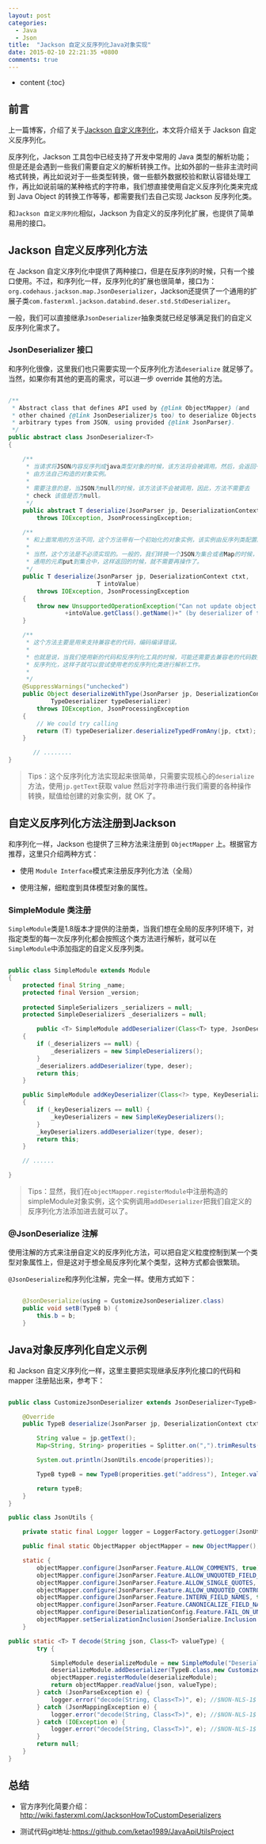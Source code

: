 ```yaml
---
layout: post
categories: 
  - Java 
  - Json  
title:  "Jackson 自定义反序列化Java对象实现"
date: 2015-02-10 22:21:35 +0800
comments: true
---
```


* content
{:toc}

## <a id="Intro">前言</a>

上一篇博客，介绍了关于[Jackson 自定义序列化](http://ketao1989.github.io/posts/Jackson-Serialize-Java-Object-Implementation.html)，本文将介绍关于 Jackson 自定义反序列化。

反序列化，Jackson 工具包中已经支持了开发中常用的 Java 类型的解析功能；但是还是会遇到一些我们需要自定义的解析转换工作。比如外部的一些非主流时间格式转换，再比如说对于一些类型转换，做一些额外数据校验和默认容错处理工作，再比如说前端的某种格式的字符串，我们想直接使用自定义反序列化类来完成到 Java Object 的转换工作等等，都需要我们去自己实现 Jackson 反序列化类。

和`Jackson 自定义序列化`相似，Jackson 为自定义的反序列化扩展，也提供了简单易用的接口。

## <a id="CustomizeDeserialize">Jackson 自定义反序列化方法</a>

在 Jackson 自定义序列化中提供了两种接口，但是在反序列的时候，只有一个接口使用。不过，和序列化一样，反序列化的扩展也很简单，接口为：`org.codehaus.jackson.map.JsonDeserializer`，Jackson还提供了一个通用的扩展子类`com.fasterxml.jackson.databind.deser.std.StdDeserializer`。

一般，我们可以直接继承`JsonDeserializer`抽象类就已经足够满足我们的自定义反序列化需求了。

### JsonDeserializer 接口

和序列化很像，这里我们也只需要实现一个反序列化方法`deserialize` 就足够了。当然，如果你有其他的更高的需求，可以进一步 override 其他的方法。

``` java

/**
 * Abstract class that defines API used by {@link ObjectMapper} (and
 * other chained {@link JsonDeserializer}s too) to deserialize Objects of
 * arbitrary types from JSON, using provided {@link JsonParser}.
 */
public abstract class JsonDeserializer<T>
{

    /**
     * 当请求将JSON内容反序列成java类型对象的时候，该方法将会被调用。然后，会返回一个
     * 由方法自己构造的对象实例。
     *
     * 需要注意的是，当JSON为null的时候，该方法该不会被调用，因此，方法不需要去
     * check 该值是否为null。
     */
    public abstract T deserialize(JsonParser jp, DeserializationContext ctxt)
        throws IOException, JsonProcessingException;

    /**
     * 和上面常用的方法不同，这个方法带有一个初始化的对象实例，该实例由反序列类配置的。
     * 
     * 当然，这个方法是不必须实现的。一般的，我们转换一个JSON为集合或者Map的时候，可以把
     * 通用的元素put到集合中，这样返回的时候，就不需要再操作了。
     */
    public T deserialize(JsonParser jp, DeserializationContext ctxt,
                         T intoValue)
        throws IOException, JsonProcessingException
    {
        throw new UnsupportedOperationException("Can not update object of type "
                +intoValue.getClass().getName()+" (by deserializer of type "+getClass().getName()+")");
    }

    /**
     * 这个方法主要是用来支持兼容老的代码，编码编译错误。
     *
     * 也就是说，当我们使用新的代码和反序列化工具的时候，可能还需要去兼容老的代码数据
     * 反序列化，这样子就可以尝试使用老的反序列化类进行解析工作。
     *
     */
    @SuppressWarnings("unchecked")
    public Object deserializeWithType(JsonParser jp, DeserializationContext ctxt,
            TypeDeserializer typeDeserializer)
        throws IOException, JsonProcessingException
    {
        // We could try calling 
        return (T) typeDeserializer.deserializeTypedFromAny(jp, ctxt);
    }

       // ........
}
```

> Tips：这个反序列化方法实现起来很简单，只需要实现核心的`deserialize`方法，使用`jp.getText`获取 value 然后对字符串进行我们需要的各种操作转换，赋值给创建的对象实例，就 OK 了。
> 

<!-- more -->

## <a id="RegisterDeserializer">自定义反序列化方法注册到Jackson</a>

和序列化一样，Jackson 也提供了三种方法来注册到 `ObjectMapper` 上。根据官方推荐，这里只介绍两种方式：

- 使用 `Module Interface`模式来注册反序列化方法（全局）

- 使用注解，细粒度到具体模型对象的属性。

### SimpleModule 类注册

`SimpleModule`类是1.8版本才提供的注册类，当我们想在全局的反序列环境下，对指定类型的每一次反序列化都会按照这个类方法进行解析，就可以在`SimpleModule`中添加指定的自定义反序列类。

``` java

public class SimpleModule extends Module
{
    protected final String _name;
    protected final Version _version;
    
    protected SimpleSerializers _serializers = null;
    protected SimpleDeserializers _deserializers = null;

        public <T> SimpleModule addDeserializer(Class<T> type, JsonDeserializer<? extends T> deser)
    {
        if (_deserializers == null) {
            _deserializers = new SimpleDeserializers();
        }
        _deserializers.addDeserializer(type, deser);
        return this;
    }

    public SimpleModule addKeyDeserializer(Class<?> type, KeyDeserializer deser)
    {
        if (_keyDeserializers == null) {
            _keyDeserializers = new SimpleKeyDeserializers();
        }
        _keyDeserializers.addDeserializer(type, deser);
        return this;
    }

    // ......

}
```

> Tips：显然，我们在`objectMapper.registerModule`中注册构造的simpleModule对象实例，这个实例调用`addDeserializer`把我们自定义的反序列化方法添加进去就可以了。
> 

### @JsonDeserialize 注解

使用注解的方式来注册自定义的反序列化方法，可以把自定义粒度控制到某一个类型对象属性上，但是这对于想全局反序列化某个类型，这种方式都会很繁琐。

`@JsonDeserialize`和序列化注解，完全一样。使用方式如下：

``` java

    @JsonDeserialize(using = CustomizeJsonDeserializer.class)
    public void setB(TypeB b) {
        this.b = b;
    }

```

## <a id="JacksonCustomizeSample">Java对象反序列化自定义示例</a>

和 Jackson 自定义序列化一样，这里主要把实现继承反序列化接口的代码和 mapper 注册贴出来，参考下：

``` java

public class CustomizeJsonDeserializer extends JsonDeserializer<TypeB> {

    @Override
    public TypeB deserialize(JsonParser jp, DeserializationContext ctxt) throws IOException, JsonProcessingException {

        String value = jp.getText();
        Map<String, String> properities = Splitter.on(",").trimResults().withKeyValueSeparator("=").split(StringUtils.substringBetween(value, "{", "}"));

        System.out.println(JsonUtils.encode(properities));

        TypeB typeB = new TypeB(properities.get("address"), Integer.valueOf(properities.get("code")));

        return typeB;
    }
}

public class JsonUtils {

    private static final Logger logger = LoggerFactory.getLogger(JsonUtils.class);

    public final static ObjectMapper objectMapper = new ObjectMapper();

    static {
        objectMapper.configure(JsonParser.Feature.ALLOW_COMMENTS, true);
        objectMapper.configure(JsonParser.Feature.ALLOW_UNQUOTED_FIELD_NAMES, true);
        objectMapper.configure(JsonParser.Feature.ALLOW_SINGLE_QUOTES, true);
        objectMapper.configure(JsonParser.Feature.ALLOW_UNQUOTED_CONTROL_CHARS, true);
        objectMapper.configure(JsonParser.Feature.INTERN_FIELD_NAMES, true);
        objectMapper.configure(JsonParser.Feature.CANONICALIZE_FIELD_NAMES, true);
        objectMapper.configure(DeserializationConfig.Feature.FAIL_ON_UNKNOWN_PROPERTIES, false);
        objectMapper.setSerializationInclusion(JsonSerialize.Inclusion.NON_NULL);// JSON节点不包含属性值为NULL
    }

public static <T> T decode(String json, Class<T> valueType) {
        try {

            SimpleModule deserializeModule = new SimpleModule("DeserializeModule", new Version(1, 0, 0, null));
            deserializeModule.addDeserializer(TypeB.class,new CustomizeJsonDeserializer()); // assuming serializer declares correct class to bind to
            objectMapper.registerModule(deserializeModule);
            return objectMapper.readValue(json, valueType);
        } catch (JsonParseException e) {
            logger.error("decode(String, Class<T>)", e); //$NON-NLS-1$
        } catch (JsonMappingException e) {
            logger.error("decode(String, Class<T>)", e); //$NON-NLS-1$
        } catch (IOException e) {
            logger.error("decode(String, Class<T>)", e); //$NON-NLS-1$
        }
        return null;
    }
}
```

## <a id="End">总结</a>

- 官方序列化简要介绍：<http://wiki.fasterxml.com/JacksonHowToCustomDeserializers>

- 测试代码git地址:<https://github.com/ketao1989/JavaApiUtilsProject>
